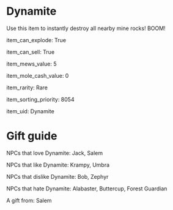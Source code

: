 # Dynamite

Use this item to instantly destroy all nearby mine rocks! BOOM!

item_can_explode: True

item_can_sell: True

item_mews_value: 5

item_mole_cash_value: 0

item_rarity: Rare

item_sorting_priority: 8054

item_uid: Dynamite

# Gift guide

NPCs that love Dynamite: Jack, Salem

NPCs that like Dynamite: Krampy, Umbra

NPCs that dislike Dynamite: Bob, Zephyr

NPCs that hate Dynamite: Alabaster, Buttercup, Forest Guardian

A gift from: Salem